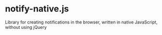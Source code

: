 # notify-native.js
Library for creating notifications in the browser, written in native JavaScript, without using jQuery
